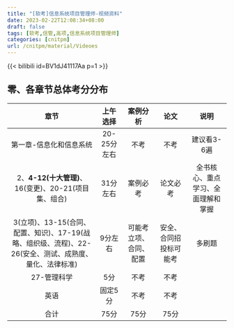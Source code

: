 ```yaml
---
title: "[软考]信息系统项目管理师-视频资料"
date: 2023-02-22T12:08:34+08:00
draft: false
tags: [软考,信管,高项,信息系统项目管理师]
categories: [cnitpm]
url: /cnitpm/material/Videoes
---
```


{{< bilibili id=BV1dJ41117Aa p=1 >}}

## 零、各章节总体考分分布

|章节|上午选择|案例分析|论文|说明|
|:---:|:---:|:---:|:---:|:---:|
|第一章-信息化和信息系统|20-25分左右|不考|不考|建议看3-6遍|
|2、**4-12(十大管理)**、16(变更)、20-21(项目集、组合)|31分左右|案例必考|论文必考|全书核心、重点学习、全面理解和掌握|
|3(立项)、13-15(合同、配置、知识)、17-19(战略、组织级、流程)、22-26(安全、测试、成熟度、量化、法律标准)|9分左右|可能考立项、合同、配置|安全、合同招投标可能考|多刷题|
|27-管理科学|5分|不考|不考|
|英语|固定5分|不考|不考|
|合计|75分|75分|75分|
